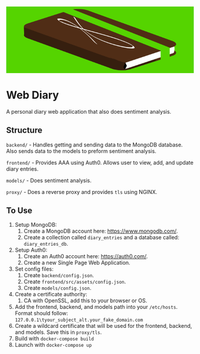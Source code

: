 ![digital journal](digital-journal.png)
 
# Web Diary

A personal diary web application that also does sentiment analysis.

## Structure

`backend/` - Handles getting and sending data to the MongoDB database. Also sends data to the models to preform sentiment analysis.

`frontend/` - Provides AAA using Auth0. Allows user to view, add, and update diary entries.

`models/`  - Does sentiment analysis.

`proxy/`   - Does a reverse proxy and provides `tls` using NGINX.

## To Use

1. Setup MongoDB:
    1. Create a MongoDB account here: https://www.mongodb.com/.
    2. Create a collection called `diary_entries` and a database called: `diary_entries_db`.
2. Setup Auth0:
    1. Create an Auth0 account here: https://auth0.com/.
    2. Create a new Single Page Web Application. 
3. Set config files:
    1. Create `backend/config.json`.
    2. Create `frontend/src/assets/config.json`.
    3. Create `models/config.json`.
4. Create a certificate authority:
    1. CA with OpenSSL, add this to your browser or OS.
5. Add the frontend, backend, and models path into your `/etc/hosts`. Format should follow: `127.0.0.1\tyour_subject_alt.your_fake_domain.com` 
6. Create a wildcard certificate that will be used for the frontend, backend, and models. Save this in `proxy/tls`.
7. Build with `docker-compose build`
8. Launch with `docker-compose up`
